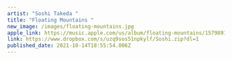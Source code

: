 ```yaml
---
artist: "Soshi Takeda "
title: "Floating Mountains "
new_image: /images/floating-mountains.jpg
apple_link: https://music.apple.com/us/album/floating-mountains/1579891636
link: https://www.dropbox.com/s/uzq9sos51npkylf/Soshi.zip?dl=1
published_date: 2021-10-14T18:55:54.006Z
---
```

